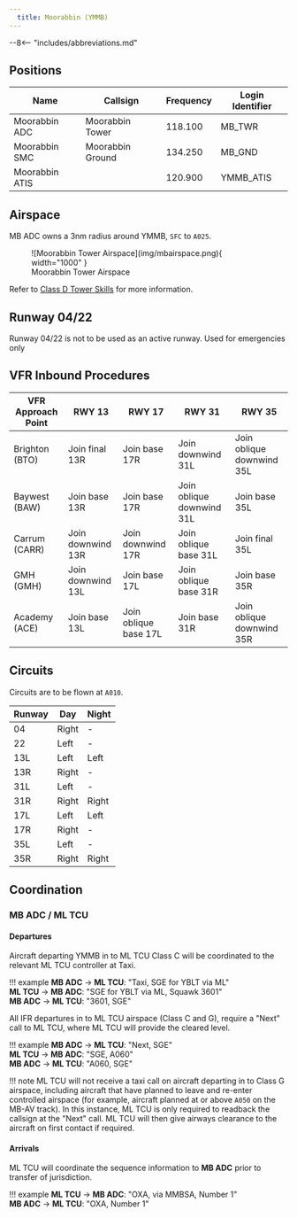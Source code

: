 ```yaml
---
  title: Moorabbin (YMMB)
---
```


--8<-- "includes/abbreviations.md"

## Positions

| Name               | Callsign       | Frequency        | Login Identifier                         |
| ------------------ | -------------- | ---------------- | ---------------------------------------- |
| Moorabbin ADC  | Moorabbin Tower  | 118.100         | MB_TWR                        |
| Moorabbin SMC   | Moorabbin Ground   | 134.250          | MB_GND                       |
| Moorabbin ATIS        |                | 120.900          | YMMB_ATIS                               |

## Airspace
MB ADC owns a 3nm radius around YMMB, `SFC` to `A025`.

<figure markdown>
![Moorabbin Tower Airspace](img/mbairspace.png){ width="1000" }
  <figcaption>Moorabbin Tower Airspace</figcaption>
</figure>

Refer to [Class D Tower Skills](../../controller-skills/classdtwr) for more information.

## Runway 04/22
Runway 04/22 is not to be used as an active runway. Used for emergencies only

## VFR Inbound Procedures

| VFR Approach Point | RWY 13  | RWY 17 | RWY 31  | RWY 35 |
| ----------------| --------- | ---------- | --------- | ---------- |
| Brighton (BTO) | Join final 13R | Join base 17R | Join downwind 31L | Join oblique downwind 35L |
| Baywest (BAW)  | Join base 13R | Join base 17R | Join oblique downwind 31L | Join base 35L |
| Carrum (CARR) | Join downwind 13R | Join downwind 17R | Join oblique base 31L | Join final 35L |
| GMH (GMH)  | Join downwind 13L | Join base 17L | Join oblique base 31R | Join base 35R |
| Academy (ACE)  | Join base 13L | Join oblique base 17L | Join base 31R | Join oblique downwind 35R |

## Circuits
Circuits are to be flown at `A010`.

| Runway | Day | Night |
| ------ | ------ | ----|
| 04     | Right  | - |
| 22    | Left | - |
| 13L     | Left  | Left |
| 13R     | Right | - |
| 31L     | Left  | - |
| 31R     | Right  | Right |
| 17L     | Left  | Left |
| 17R     | Right | - |
| 35L     | Left  | - |
| 35R     | Right  | Right |

## Coordination
### MB ADC / ML TCU
#### Departures

Aircraft departing YMMB in to ML TCU Class C will be coordinated to the relevant ML TCU controller at Taxi.

!!! example
    **MB ADC** -> **ML TCU**: "Taxi, SGE for YBLT via ML"  
    **ML TCU** -> **MB ADC**: "SGE for YBLT via ML, Squawk 3601"  
    **MB ADC** -> **ML TCU**: "3601, SGE"

All IFR departures in to ML TCU airspace (Class C and G), require a "Next" call to ML TCU, where ML TCU will provide the cleared level.

!!! example
    **MB ADC** -> **ML TCU**: "Next, SGE"  
    **ML TCU** -> **MB ADC**: "SGE, A060"  
    **MB ADC** -> **ML TCU**: "A060, SGE"

!!! note
    ML TCU will not receive a taxi call on aircraft departing in to Class G airspace, including aircraft that have planned to leave and re-enter controlled airspace (for example, aircraft planned at or above `A050` on the MB-AV track). In this instance, ML TCU is only required to readback the callsign at the "Next" call. ML TCU will then give airways clearance to the aircraft on first contact if required.
#### Arrivals
ML TCU will coordinate the sequence information to **MB ADC** prior to transfer of jurisdiction.

!!! example
    **ML TCU** -> **MB ADC**: "OXA, via MMBSA, Number 1"  
    **MB ADC** -> **ML TCU**: "OXA, Number 1"  